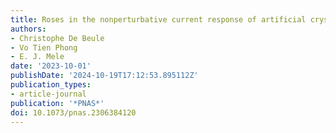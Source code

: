```yaml
---
title: Roses in the nonperturbative current response of artificial crystals
authors:
- Christophe De Beule
- Vo Tien Phong
- E. J. Mele
date: '2023-10-01'
publishDate: '2024-10-19T17:12:53.895112Z'
publication_types:
- article-journal
publication: '*PNAS*'
doi: 10.1073/pnas.2306384120
---
```

